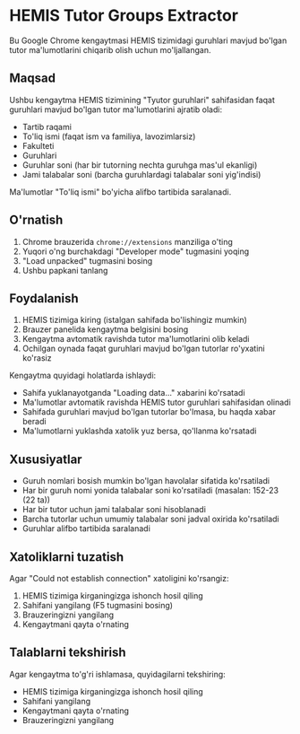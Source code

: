 # HEMIS Tutor Groups Extractor

Bu Google Chrome kengaytmasi HEMIS tizimidagi guruhlari mavjud bo'lgan tutor ma'lumotlarini chiqarib olish uchun mo'ljallangan.

## Maqsad

Ushbu kengaytma HEMIS tizimining "Tyutor guruhlari" sahifasidan faqat guruhlari mavjud bo'lgan tutor ma'lumotlarini ajratib oladi:
- Tartib raqami
- To'liq ismi (faqat ism va familiya, lavozimlarsiz)
- Fakulteti
- Guruhlari
- Guruhlar soni (har bir tutorning nechta guruhga mas'ul ekanligi)
- Jami talabalar soni (barcha guruhlardagi talabalar soni yig'indisi)

Ma'lumotlar "To'liq ismi" bo'yicha alifbo tartibida saralanadi.

## O'rnatish

1. Chrome brauzerida `chrome://extensions` manziliga o'ting
2. Yuqori o'ng burchakdagi "Developer mode" tugmasini yoqing
3. "Load unpacked" tugmasini bosing
4. Ushbu papkani tanlang

## Foydalanish

1. HEMIS tizimiga kiring (istalgan sahifada bo'lishingiz mumkin)
2. Brauzer panelida kengaytma belgisini bosing
3. Kengaytma avtomatik ravishda tutor ma'lumotlarini olib keladi
4. Ochilgan oynada faqat guruhlari mavjud bo'lgan tutorlar ro'yxatini ko'rasiz

Kengaytma quyidagi holatlarda ishlaydi:
- Sahifa yuklanayotganda "Loading data..." xabarini ko'rsatadi
- Ma'lumotlar avtomatik ravishda HEMIS tutor guruhlari sahifasidan olinadi
- Sahifada guruhlari mavjud bo'lgan tutorlar bo'lmasa, bu haqda xabar beradi
- Ma'lumotlarni yuklashda xatolik yuz bersa, qo'llanma ko'rsatadi

## Xususiyatlar

- Guruh nomlari bosish mumkin bo'lgan havolalar sifatida ko'rsatiladi
- Har bir guruh nomi yonida talabalar soni ko'rsatiladi (masalan: 152-23 (22 ta))
- Har bir tutor uchun jami talabalar soni hisoblanadi
- Barcha tutorlar uchun umumiy talabalar soni jadval oxirida ko'rsatiladi
- Guruhlar alifbo tartibida saralanadi

## Xatoliklarni tuzatish

Agar "Could not establish connection" xatoligini ko'rsangiz:

1. HEMIS tizimiga kirganingizga ishonch hosil qiling
2. Sahifani yangilang (F5 tugmasini bosing)
3. Brauzeringizni yangilang
4. Kengaytmani qayta o'rnating

## Talablarni tekshirish

Agar kengaytma to'g'ri ishlamasa, quyidagilarni tekshiring:
- HEMIS tizimiga kirganingizga ishonch hosil qiling
- Sahifani yangilang
- Kengaytmani qayta o'rnating
- Brauzeringizni yangilang